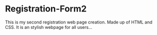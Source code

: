 # Registration-Form2
This is my second registration web page creation. Made up of HTML and CSS. It is an stylish webpage for all users...
